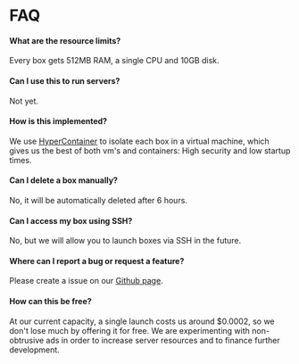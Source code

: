 # FAQ

#### What are the resource limits?

Every box gets 512MB RAM, a single CPU and 10GB disk.

#### Can I use this to run servers?

Not yet.

#### How is this implemented?

We use [HyperContainer](https://hypercontainer.io/) to isolate each
box in a virtual machine, which gives us the best of both vm's and containers:
High security and low startup times.

#### Can I delete a box manually?

No, it will be automatically deleted after 6 hours.

#### Can I access my box using SSH?

No, but we will allow you to launch boxes via SSH in the future.

#### Where can I report a bug or request a feature?

Please create a issue on our [Github page](https://github.com/termbox/termbox).

#### How can this be free?

At our current capacity, a single launch costs us around $0.0002, so we don't
lose much by offering it for free. We are experimenting with non-obtrusive ads
in order to increase server resources and to finance further development.
